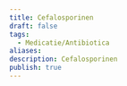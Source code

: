 ```yaml
---
title: Cefalosporinen
draft: false
tags:
  - Medicatie/Antibiotica
aliases: 
description: Cefalosporinen
publish: true
---
```

